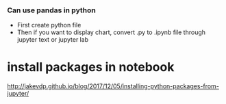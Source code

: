###  Can use pandas in python

- First create python file
- Then if you want to display chart, convert .py to .ipynb file through jupyter text or jupyter lab

# install packages in notebook
http://jakevdp.github.io/blog/2017/12/05/installing-python-packages-from-jupyter/
